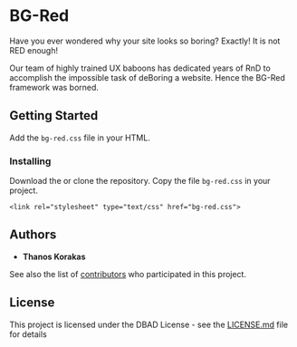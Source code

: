 # BG-Red

Have you ever wondered why your site looks so boring? Exactly! It is not RED enough!

Our team of highly trained UX baboons has dedicated years of RnD to accomplish the impossible task
of deBoring a website. Hence the BG-Red framework was borned.

<!-- background: #ff0000 -->

## Getting Started

Add the `bg-red.css` file in your HTML.

### Installing

Download the or clone the repository. Copy the file `bg-red.css` in your project.

```
<link rel="stylesheet" type="text/css" href="bg-red.css">
```

## Authors

* **Thanos Korakas**

See also the list of [contributors](https://github.com/your/project/contributors) who participated in this project.

## License

This project is licensed under the DBAD License - see the [LICENSE.md](LICENSE.md) file for details
